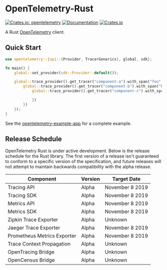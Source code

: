 # OpenTelemetry-Rust

[![Crates.io: opentelemetry](https://img.shields.io/crates/v/opentelemetry.svg)](https://crates.io/crates/opentelemetry)
[![Documentation](https://docs.rs/opentelemetry/badge.svg)](https://docs.rs/opentelemetry)
[![Crates.io](https://img.shields.io/crates/l/opentelemetry)](./LICENSE)

A Rust [OpenTelemetry](https://opentelemetry.io/) client.

## Quick Start

```rust
use opentelemetry::{api::{Provider, TracerGenerics}, global, sdk};

fn main() {
    global::set_provider(sdk::Provider::default());

    global::trace_provider().get_tracer("component-a").with_span("foo", |_span| {
        global::trace_provider().get_tracer("component-b").with_span("bar", |_span| {
            global::trace_provider().get_tracer("component-c").with_span("baz", |_span| {

            })
        })
    });
}
```

See the [opentelemetry-example-app](./examples/basic.rs) for a complete example.

## Release Schedule

OpenTelemetry Rust is under active development. Below is the release schedule for the Rust library. The first version
of a release isn't guaranteed to conform to a specific version of the specification, and future releases will not
attempt to maintain backwards compatibility with the alpha release.

| Component                   | Version | Target Date     |
| --------------------------- | ------- | --------------- |
| Tracing API                 | Alpha   | November 8 2019 |
| Tracing SDK                 | Alpha   | November 8 2019 |
| Metrics API                 | Alpha   | November 8 2019 |
| Metrics SDK                 | Alpha   | November 8 2019 |
| Zipkin Trace Exporter       | Alpha   | Unknown         |
| Jaeger Trace Exporter       | Alpha   | November 8 2019 |
| Prometheus Metrics Exporter | Alpha   | November 8 2019 |
| Trace Context Propagation   | Alpha   | Unknown         |
| OpenTracing Bridge          | Alpha   | Unknown         |
| OpenCensus Bridge           | Alpha   | Unknown         |
